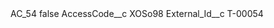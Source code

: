 <?xml version="1.0" encoding="UTF-8"?>
<CustomMetadata xmlns="http://soap.sforce.com/2006/04/metadata" xmlns:xsi="http://www.w3.org/2001/XMLSchema-instance" xmlns:xsd="http://www.w3.org/2001/XMLSchema">
    <label>AC_54</label>
    <protected>false</protected>
    <values>
        <field>AccessCode__c</field>
        <value xsi:type="xsd:string">XOSo98</value>
    </values>
    <values>
        <field>External_Id__c</field>
        <value xsi:type="xsd:string">T-00054</value>
    </values>
</CustomMetadata>
